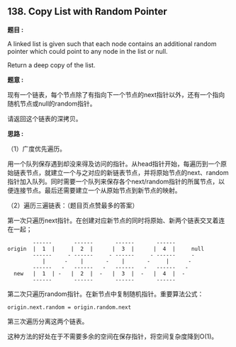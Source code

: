 ## 138. Copy List with Random Pointer

**题目 :**

A linked list is given such that each node contains an additional random pointer which could point to any node in the list or null.

Return a deep copy of the list.

**题意 :**

现有一个链表，每个节点除了有指向下一个节点的next指针以外，还有一个指向随机节点或null的random指针。

请返回这个链表的深拷贝。

**思路 :**

（1）广度优先遍历。

用一个队列保存遇到却没来得及访问的指针。从head指针开始，每遍历到一个原始链表节点，就建立一个与之对应的新链表节点，并将原始节点的next、random指针加入队列。同时需要一个队列来保存各个next/random指针的所属节点，以便连接节点。最后还需要建立一个从原始节点到新节点的映射。

（2）遍历三遍链表：（题目页点赞最多的答案）

第一次只遍历next指针。在创建对应新节点的同时将原始、新两个链表交叉着连在一起；

```
        ------       ------       ------       ------      
origin  |  1  |     |  2  |      |  3  |      |  4  |     null
        ------     - ------     - ------     - ------     -
           |      -    |       -    |       -     |      -
        ------   -   ------   -   ------   -   ------   -   
  new   |  1  | -   |  2  |  -   |  3  |  -   |  4  |  -
        ------       ------       ------       ------      
```

第二次只遍历random指针。在新节点中复制随机指针。重要算法公式：

`origin.next.random = origin.random.next`

第三次遍历分离这两个链表。

这种方法的好处在于不需要多余的空间在保存指针，将空间复杂度降到O(1)。